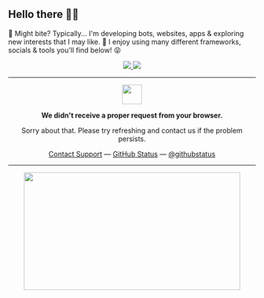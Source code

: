 ## Hello there 👋🏾
🐊 Might bite? Typically... I'm developing bots, websites, apps & exploring new interests that I may like. 👀 I enjoy using many different frameworks, socials & tools you'll find below! 😝

<p align="center">
  <a href="https://skillicons.dev">
    <img src="https://skillicons.dev/icons?i=js,ts,rust,html,css,sass,nginx" />
    <img src="https://skillicons.dev/icons?i=discord,twitter,vscode,react,next,remix,tailwind,prisma,aws,workers,postgres,nodejs,linux" />
  </a>
</p>

<hr />

<p align="center">
	<img width="40" src="https://github.githubassets.com/images/modules/site/sponsors/pixel-mona-heart.gif">
<p align="center"><strong>We didn't receive a proper request from your browser.</strong></p>
<p align="center">Sorry about that. Please try refreshing and contact us if the problem persists.</p>
<p align="center">
	<a href="https://www.youtube.com/watch?v=dQw4w9WgXcQ">Contact Support</a> —
	<a href="https://www.youtube.com/watch?v=dQw4w9WgXcQ">GitHub Status</a> —
	<a href="https://www.youtube.com/watch?v=dQw4w9WgXcQ">@githubstatus</a>

<hr>
<p align="center">
 <a href="https://discord.com/users/503215722407657478">
  <img src="https://lanyard-profile-readme.vercel.app/api/503215722407657478" width="440" height="240"/>
   
</p>

